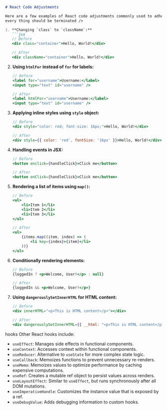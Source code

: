 
```markdown
# React Code Adjustments

Here are a few examples of React code adjustments commonly used to adhere to JSX syntax conventions:
every thing should be terminated />

1. **Changing `class` to `className`:**
   ```jsx
   // Before
   <div class="container">Hello, World!</div>

   // After
   <div className="container">Hello, World!</div>
   ``` 

2. **Using `htmlFor` instead of `for` for labels:**
   ```jsx
   // Before
   <label for="username">Username:</label>
   <input type="text" id="username" />

   // After
   <label htmlFor="username">Username:</label>
   <input type="text" id="username" />
   ```

3. **Applying inline styles using `style` object:**
   ```jsx
   // Before
   <div style="color: red; font-size: 16px;">Hello, World!</div>

   // After
   <div style={{ color: 'red', fontSize: '16px' }}>Hello, World!</div>
   ```

4. **Handling events in JSX:**
   ```jsx
   // Before
   <button onclick={handleClick}>Click me</button>

   // After
   <button onClick={handleClick}>Click me</button>
   ```

5. **Rendering a list of items using `map()`:**
   ```jsx
   // Before
   <ul>
       <li>Item 1</li>
       <li>Item 2</li>
       <li>Item 3</li>
   </ul>

   // After
   <ul>
       {items.map((item, index) => (
           <li key={index}>{item}</li>
       ))}
   </ul>
   ```

6. **Conditionally rendering elements:**
   ```jsx
   // Before
   {loggedIn ? <p>Welcome, User!</p> : null}

   // After
   {loggedIn && <p>Welcome, User!</p>}
   ```

7. **Using `dangerouslySetInnerHTML` for HTML content:**
   ```jsx
   // Before
   <div innerHTML="<p>This is HTML content</p>"></div>

   // After
   <div dangerouslySetInnerHTML={{ __html: "<p>This is HTML content</p>" }}></div>
   ```


hooks 
Other React hooks include:

- `useEffect`: Manages side effects in functional components.
- `useContext`: Accesses context within functional components.
- `useReducer`: Alternative to `useState` for more complex state logic.
- `useCallback`: Memoizes functions to prevent unnecessary re-renders.
- `useMemo`: Memoizes values to optimize performance by caching expensive computations.
- `useRef`: Creates a mutable ref object to persist values across renders.
- `useLayoutEffect`: Similar to `useEffect`, but runs synchronously after all DOM mutations.
- `useImperativeHandle`: Customizes the instance value that is exposed by a ref.
- `useDebugValue`: Adds debugging information to custom hooks.